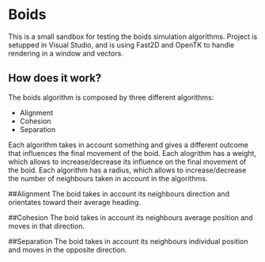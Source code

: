 # Boids
This is a small sandbox for testing the boids simulation algorithms. Project is setupped in Visual Studio, and is using Fast2D and OpenTK to handle rendering in a window and vectors.

## How does it work?
The boids algorithm is composed by three different algorithms:

- Alignment
- Cohesion
- Separation

Each algorithm takes in account something and gives a different outcome that influences the final movement of the boid.
Each alogrithm has a weight, which allows to increase/decrease its influence on the final movement of the boid.
Each algorithm has a radius, which allows to increase/decrease the number of neighbours taken in account in the algorithms.

##Alignment
The boid takes in account its neighbours direction and orientates toward their average heading.

##Cohesion
The boid takes in account its neighbours average position and moves in that direction.

##Separation
The boid takes in account its neighbours individual position and moves in the opposite direction.
